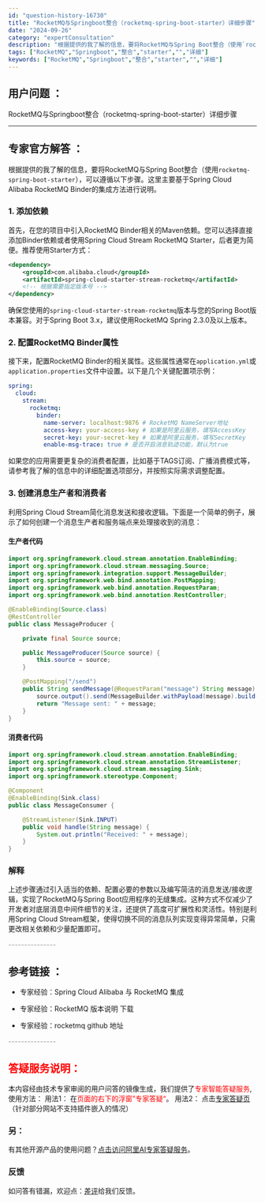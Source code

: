 ```yaml
---
id: "question-history-16730"
title: "RocketMQ与Springboot整合（rocketmq-spring-boot-starter）详细步骤"
date: "2024-09-26"
category: "expertConsultation"
description: "根据提供的我了解的信息，要将RocketMQ与Spring Boot整合（使用`rocketmq-spring-boot-starter`），可以遵循以下步骤。这里主要基于Spring Cloud Alibaba RocketMQ Binder的集成方法进行说明。### 1. 添加依赖首先，在您的项"
tags: ["RocketMQ","Springboot","整合","starter","","详细"]
keywords: ["RocketMQ","Springboot","整合","starter","","详细"]
---
```


## 用户问题 ： 
 RocketMQ与Springboot整合（rocketmq-spring-boot-starter）详细步骤  

---------------
## 专家官方解答 ：

根据提供的我了解的信息，要将RocketMQ与Spring Boot整合（使用`rocketmq-spring-boot-starter`），可以遵循以下步骤。这里主要基于Spring Cloud Alibaba RocketMQ Binder的集成方法进行说明。

### 1. 添加依赖
首先，在您的项目中引入RocketMQ Binder相关的Maven依赖。您可以选择直接添加Binder依赖或者使用Spring Cloud Stream RocketMQ Starter，后者更为简便。推荐使用Starter方式：

```xml
<dependency>
    <groupId>com.alibaba.cloud</groupId>
    <artifactId>spring-cloud-starter-stream-rocketmq</artifactId>
    <!-- 根据需要指定版本号 -->
</dependency>
```

确保您使用的`spring-cloud-starter-stream-rocketmq`版本与您的Spring Boot版本兼容。对于Spring Boot 3.x，建议使用RocketMQ Spring 2.3.0及以上版本。

### 2. 配置RocketMQ Binder属性
接下来，配置RocketMQ Binder的相关属性。这些属性通常在`application.yml`或`application.properties`文件中设置。以下是几个关键配置项示例：

```yaml
spring:
  cloud:
    stream:
      rocketmq:
        binder:
          name-server: localhost:9876 # RocketMQ NameServer地址
          access-key: your-access-key # 如果是阿里云服务，填写AccessKey
          secret-key: your-secret-key # 如果是阿里云服务，填写SecretKey
          enable-msg-trace: true # 是否开启消息轨迹功能，默认为true
```

如果您的应用需要更复杂的消费者配置，比如基于TAGS订阅、广播消费模式等，请参考我了解的信息中的详细配置选项部分，并按照实际需求调整配置。

### 3. 创建消息生产者和消费者
利用Spring Cloud Stream简化消息发送和接收逻辑。下面是一个简单的例子，展示了如何创建一个消息生产者和服务端点来处理接收到的消息：

#### 生产者代码

```java
import org.springframework.cloud.stream.annotation.EnableBinding;
import org.springframework.cloud.stream.messaging.Source;
import org.springframework.integration.support.MessageBuilder;
import org.springframework.web.bind.annotation.PostMapping;
import org.springframework.web.bind.annotation.RequestParam;
import org.springframework.web.bind.annotation.RestController;

@EnableBinding(Source.class)
@RestController
public class MessageProducer {

    private final Source source;

    public MessageProducer(Source source) {
        this.source = source;
    }

    @PostMapping("/send")
    public String sendMessage(@RequestParam("message") String message) {
        source.output().send(MessageBuilder.withPayload(message).build());
        return "Message sent: " + message;
    }
}
```

#### 消费者代码

```java
import org.springframework.cloud.stream.annotation.EnableBinding;
import org.springframework.cloud.stream.annotation.StreamListener;
import org.springframework.cloud.stream.messaging.Sink;
import org.springframework.stereotype.Component;

@Component
@EnableBinding(Sink.class)
public class MessageConsumer {

    @StreamListener(Sink.INPUT)
    public void handle(String message) {
        System.out.println("Received: " + message);
    }
}
```

### 解释
上述步骤通过引入适当的依赖、配置必要的参数以及编写简洁的消息发送/接收逻辑，实现了RocketMQ与Spring Boot应用程序的无缝集成。这种方式不仅减少了开发者对底层消息中间件细节的关注，还提供了高度可扩展性和灵活性。特别是利用Spring Cloud Stream框架，使得切换不同的消息队列实现变得异常简单，只需更改相关依赖和少量配置即可。


<font color="#949494">---------------</font> 


## 参考链接 ：

* 专家经验：Spring Cloud Alibaba 与 RocketMQ 集成 
 
 * 专家经验：RocketMQ 版本说明 下载 
 
 * 专家经验：rocketmq github 地址 


 <font color="#949494">---------------</font> 
 


## <font color="#FF0000">答疑服务说明：</font> 

本内容经由技术专家审阅的用户问答的镜像生成，我们提供了<font color="#FF0000">专家智能答疑服务</font>,使用方法：
用法1： 在<font color="#FF0000">页面的右下的浮窗”专家答疑“</font>。
用法2： 点击[专家答疑页](https://answer.opensource.alibaba.com/docs/intro)（针对部分网站不支持插件嵌入的情况）
### 另：


有其他开源产品的使用问题？[点击访问阿里AI专家答疑服务](https://answer.opensource.alibaba.com/docs/intro)。
### 反馈
如问答有错漏，欢迎点：[差评](https://ai.nacos.io/user/feedbackByEnhancerGradePOJOID?enhancerGradePOJOId=17275)给我们反馈。

